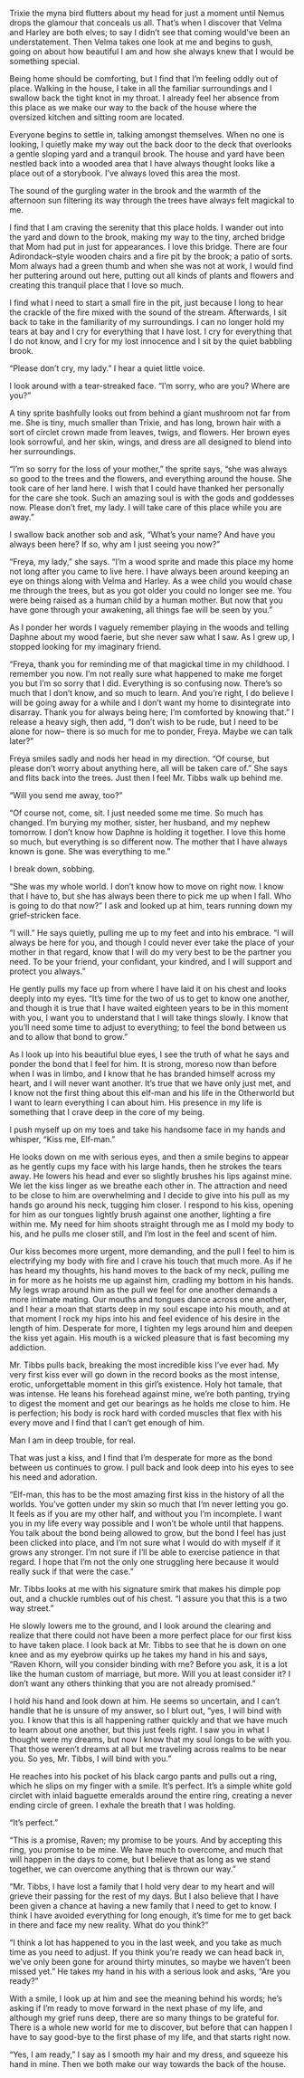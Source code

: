 Trixie the myna bird flutters about my head for just a moment until Nemus drops the glamour that conceals us all. That’s when I discover that Velma and Harley are both elves; to say I didn’t see that coming would’ve been an understatement. Then Velma takes one look at me and begins to gush, going on about how beautiful I am and how she always knew that I would be something special.

Being home should be comforting, but I find that I’m feeling oddly out of place. Walking in the house, I take in all the familiar surroundings and I swallow back the tight knot in my throat. I already feel her absence from this place as we make our way to the back of the house where the oversized kitchen and sitting room are located.

Everyone begins to settle in, talking amongst themselves. When no one is looking, I quietly make my way out the back door to the deck that overlooks a gentle sloping yard and a tranquil brook. The house and yard have been nestled back into a wooded area that I have always thought looks like a place out of a storybook. I’ve always loved this area the most.

The sound of the gurgling water in the brook and the warmth of the afternoon sun filtering its way through the trees have always felt magickal to me.

I find that I am craving the serenity that this place holds. I wander out into the yard and down to the brook, making my way to the tiny, arched bridge that Mom had put in just for appearances. I love this bridge. There are four Adirondack–style wooden chairs and a fire pit by the brook; a patio of sorts. Mom always had a green thumb and when she was not at work, I would find her puttering around out here, putting out all kinds of plants and flowers and creating this tranquil place that I love so much.

I find what I need to start a small fire in the pit, just because I long to hear the crackle of the fire mixed with the sound of the stream. Afterwards, I sit back to take in the familiarity of my surroundings. I can no longer hold my tears at bay and I cry for everything that I have lost. I cry for everything that I do not know, and I cry for my lost innocence and I sit by the quiet babbling brook.

“Please don’t cry, my lady.” I hear a quiet little voice.

I look around with a tear-streaked face. “I’m sorry, who are you? Where are you?”

A tiny sprite bashfully looks out from behind a giant mushroom not far from me. She is tiny, much smaller than Trixie, and has long, brown hair with a sort of circlet crown made from leaves, twigs, and flowers. Her brown eyes look sorrowful, and her skin, wings, and dress are all designed to blend into her surroundings.

“I’m so sorry for the loss of your mother,” the sprite says, “she was always so good to the trees and the flowers, and everything around the house. She took care of her land here. I wish that I could have thanked her personally for the care she took. Such an amazing soul is with the gods and goddesses now. Please don’t fret, my lady. I will take care of this place while you are away.”

I swallow back another sob and ask, “What’s your name? And have you always been here? If so, why am I just seeing you now?”

“Freya, my lady,” she says. “I’m a wood sprite and made this place my home not long after you came to live here. I have always been around keeping an eye on things along with Velma and Harley. As a wee child you would chase me through the trees, but as you got older you could no longer see me. You were being raised as a human child by a human mother. But now that you have gone through your awakening, all things fae will be seen by you.”

As I ponder her words I vaguely remember playing in the woods and telling Daphne about my wood faerie, but she never saw what I saw. As I grew up, I stopped looking for my imaginary friend.

“Freya, thank you for reminding me of that magickal time in my childhood. I remember you now. I’m not really sure what happened to make me forget you but I’m so sorry that I did. Everything is so confusing now. There’s so much that I don’t know, and so much to learn. And you’re right, I do believe I will be going away for a while and I don’t want my home to disintegrate into disarray. Thank you for always being here; I’m comforted by knowing that.” I release a heavy sigh, then add, “I don’t wish to be rude, but I need to be alone for now– there is so much for me to ponder, Freya. Maybe we can talk later?”

Freya smiles sadly and nods her head in my direction. “Of course, but please don’t worry about anything here, all will be taken care of.” She says and flits back into the trees. Just then I feel Mr. Tibbs walk up behind me.

“Will you send me away, too?”

“Of course not, come, sit. I just needed some me time. So much has changed. I’m burying my mother, sister, her husband, and my nephew tomorrow. I don’t know how Daphne is holding it together. I love this home so much, but everything is so different now. The mother that I have always known is gone. She was everything to me.”

I break down, sobbing.

“She was my whole world. I don’t know how to move on right now. I know that I have to, but she has always been there to pick me up when I fall. Who is going to do that now?” I ask and looked up at him, tears running down my grief-stricken face.

“I will.” He says quietly, pulling me up to my feet and into his embrace. “I will always be here for you, and though I could never ever take the place of your mother in that regard, know that I will do my very best to be the partner you need. To be your friend, your confidant, your kindred, and I will support and protect you always.”

He gently pulls my face up from where I have laid it on his chest and looks deeply into my eyes. “It’s time for the two of us to get to know one another, and though it is true that I have waited eighteen years to be in this moment with you, I want you to understand that I will take things slowly. I know that you’ll need some time to adjust to everything; to feel the bond between us and to allow that bond to grow.”

As I look up into his beautiful blue eyes, I see the truth of what he says and ponder the bond that I feel for him. It is strong, moreso now than before when I was in limbo, and I know that he has branded himself across my heart, and I will never want another. It’s true that we have only just met, and I know not the first thing about this elf-man and his life in the Otherworld but I want to learn everything I can about him. His presence in my life is something that I crave deep in the core of my being.

I push myself up on my toes and take his handsome face in my hands and whisper, “Kiss me, Elf-man.”

He looks down on me with serious eyes, and then a smile begins to appear as he gently cups my face with his large hands, then he strokes the tears away. He lowers his head and ever so slightly brushes his lips against mine. We let the kiss linger as we breathe each other in. The attraction and need to be close to him are overwhelming and I decide to give into his pull as my hands go around his neck, tugging him closer. I respond to his kiss, opening for him as our tongues lightly brush against one another, lighting a fire within me. My need for him shoots straight through me as I mold my body to his, and he pulls me closer still, and I’m lost in the feel and scent of him.

Our kiss becomes more urgent, more demanding, and the pull I feel to him is electrifying my body with fire and I crave his touch that much more. As if he has heard my thoughts, his hand moves to the back of my neck, pulling me in for more as he hoists me up against him, cradling my bottom in his hands. My legs wrap around him as the pull we feel for one another demands a more intimate mating. Our mouths and tongues dance across one another, and I hear a moan that starts deep in my soul escape into his mouth, and at that moment I rock my hips into his and feel evidence of his desire in the length of him. Desperate for more, I tighten my legs around him and deepen the kiss yet again. His mouth is a wicked pleasure that is fast becoming my addiction.

Mr. Tibbs pulls back, breaking the most incredible kiss I’ve ever had. My very first kiss ever will go down in the record books as the most intense, erotic, unforgettable moment in this girl’s existence. Holy hot tamale, that was intense. He leans his forehead against mine, we’re both panting, trying to digest the moment and get our bearings as he holds me close to him. He is perfection; his body is rock hard with corded muscles that flex with his every move and I find that I can’t get enough of him.

Man I am in deep trouble, for real.

That was just a kiss, and I find that I’m desperate for more as the bond between us continues to grow. I pull back and look deep into his eyes to see his need and adoration.

“Elf-man, this has to be the most amazing first kiss in the history of all the worlds. You’ve gotten under my skin so much that I’m never letting you go. It feels as if you are my other half, and without you I’m incomplete. I want you in my life every way possible and I won’t be whole until that happens. You talk about the bond being allowed to grow, but the bond I feel has just been clicked into place, and I’m not sure what I would do with myself if it grows any stronger. I’m not sure if I’ll be able to exercise patience in that regard. I hope that I’m not the only one struggling here because it would really suck if that were the case.”

Mr. Tibbs looks at me with his signature smirk that makes his dimple pop out, and a chuckle rumbles out of his chest. “I assure you that this is a two way street.”

He slowly lowers me to the ground, and I look around the clearing and realize that there could not have been a more perfect place for our first kiss to have taken place. I look back at Mr. Tibbs to see that he is down on one knee and as my eyebrow quirks up he takes my hand in his and says, “Raven Khorn, will you consider binding with me? Before you ask, it is a lot like the human custom of marriage, but more. Will you at least consider it? I don’t want any others thinking that you are not already promised.”

I hold his hand and look down at him. He seems so uncertain, and I can’t handle that he is unsure of my answer, so I blurt out, “yes, I will bind with you. I know that this is all happening rather quickly and that we have much to learn about one another, but this just feels right. I saw you in what I thought were my dreams, but now I know that my soul longs to be with you. That those weren’t dreams at all but me traveling across realms to be near you. So yes, Mr. Tibbs, I will bind with you.”

He reaches into his pocket of his black cargo pants and pulls out a ring, which he slips on my finger with a smile. It’s perfect. It’s a simple white gold circlet with inlaid baguette emeralds around the entire ring, creating a never ending circle of green. I exhale the breath that I was holding.

“It’s perfect.”

“This is a promise, Raven; my promise to be yours. And by accepting this ring, you promise to be mine. We have much to overcome, and much that will happen in the days to come, but I believe that as long as we stand together, we can overcome anything that is thrown our way.”

“Mr. Tibbs, I have lost a family that I hold very dear to my heart and will grieve their passing for the rest of my days. But I also believe that I have been given a chance at having a new family that I need to get to know. I think I have avoided everything for long enough, it’s time for me to get back in there and face my new reality. What do you think?”

“I think a lot has happened to you in the last week, and you take as much time as you need to adjust. If you think you’re ready we can head back in, we’ve only been gone for around thirty minutes, so maybe we haven’t been missed yet.” He takes my hand in his with a serious look and asks, “Are you ready?”

With a smile, I look up at him and see the meaning behind his words; he’s asking if I’m ready to move forward in the next phase of my life, and although my grief runs deep, there are so many things to be grateful for. There is a whole new world for me to discover, but before that can happen I have to say good-bye to the first phase of my life, and that starts right now.

“Yes, I am ready,” I say as I smooth my hair and my dress, and squeeze his hand in mine. Then we both make our way towards the back of the house.